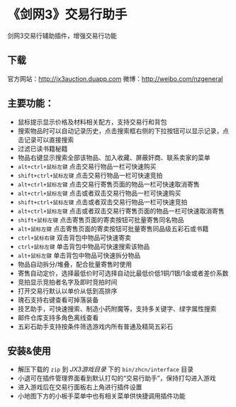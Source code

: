 ﻿《剑网3》交易行助手
========

剑网3交易行辅助插件，增强交易行功能

下载
---------

官方网站：http://jx3auction.duapp.com
微博：http://weibo.com/nzgeneral

主要功能：
---------

  * 鼠标提示显示价格及材料相关配方，支持交易行和背包
  * 搜索物品时可以自动记录历史，点击搜索框右侧的下拉按钮可以显示记录，点击记录可以直接搜索
  * 过滤已读书籍秘籍
  * 物品右键显示搜索全部该物品、加入收藏、屏蔽奸商、联系卖家的菜单
  * `alt+ctrl+鼠标左键` 点击交易行物品一栏可快速购买
  * `shift+ctrl+鼠标左键` 点击交易行物品一栏可快速竞拍
  * `alt+ctrl+鼠标左键` 点击交易行寄售页面的物品一栏可快速取消寄售
  * `alt+ctrl+鼠标左键` 点击或者双击交易行物品一栏可快速购买
  * `shift+ctrl+鼠标左键` 点击或者双击交易行物品一栏可快速竞拍
  * `alt+ctrl+鼠标左键` 点击或者双击交易行寄售页面的物品一栏可快速取消寄售
  * `shift+鼠标左键` 点击寄售页面的寄卖按钮可批量寄售同名物品
  * `alt+鼠标左键` 点击寄售页面的寄卖按钮可批量寄售同品级五彩石或书籍
  * `ctrl+鼠标右键` 双击背包中物品可快速寄卖
  * `ctrl+鼠标左键` 单击背包中物品可快速搜索该物品
  * `alt+鼠标左键` 单击背包中物品可快速拆分物品
  * 物品自动拆分/堆叠，配合批量寄售时使用
  * 寄售自动定价，选择最低价时可选择自动比最低价低1铜/1银/1金或者差价系数
  * 竞拍显示竞拍者名字及即时竞拍时间
  * 打开交易行默认以单价从低到高排序
  * 瑰石支持右键查看可掉落装备
  * 技艺助手，可快速搜索、制造小药附魔等，支持多关键字、绿字属性搜索
  * 邮件仓库支持多角色离线查看
  * 五彩石助手支持按条件筛选游戏内所有普通及精简五彩石

安装&使用
----------

  * 解压下载的 `zip` 到 _JX3游戏目录_ 下的 `bin/zhcn/interface` 目录
  * 小退可在插件管理界面看到默认打勾的“交易行助手”，保持打勾进入游戏
  * 进入游戏后在交易行面板右上角进行插件设置
  * 小地图下方的小板手菜单中也有相关菜单供快捷调用插件功能